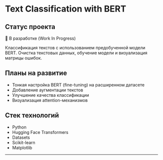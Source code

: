 # Text Classification with BERT

## Статус проекта
🔧 В разработке (Work In Progress)

Классификация текстов с использованием предобученной модели BERT. Очистка текстовых данных, обучение модели и визуализация матрицы ошибок.

## Планы на развитие
- Тонкая настройка BERT (fine-tuning) на расширенном датасете
- Добавление аугментации текстов
- Улучшение качества классификации
- Визуализация attention-механизмов

## Стек технологий
- Python
- Hugging Face Transformers
- Datasets
- Scikit-learn
- Matplotlib

---
